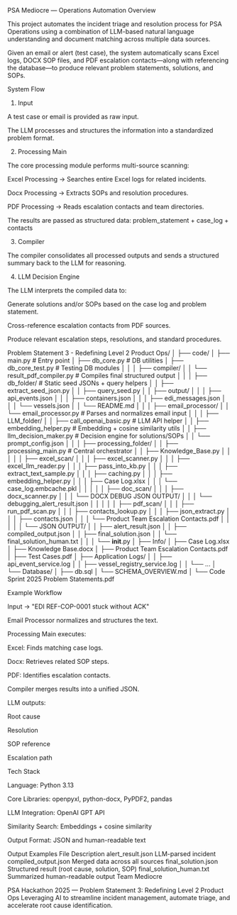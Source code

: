 PSA Mediocre — Operations Automation
Overview

This project automates the incident triage and resolution process for PSA Operations using a combination of LLM-based natural language understanding and document matching across multiple data sources.

Given an email or alert (test case), the system automatically scans Excel logs, DOCX SOP files, and PDF escalation contacts—along with referencing the database—to produce relevant problem statements, solutions, and SOPs.

System Flow
1. Input

A test case or email is provided as raw input.

The LLM processes and structures the information into a standardized problem format.

2. Processing Main

The core processing module performs multi-source scanning:

Excel Processing → Searches entire Excel logs for related incidents.

Docx Processing → Extracts SOPs and resolution procedures.

PDF Processing → Reads escalation contacts and team directories.

The results are passed as structured data:
problem_statement + case_log + contacts

3. Compiler

The compiler consolidates all processed outputs and sends a structured summary back to the LLM for reasoning.

4. LLM Decision Engine

The LLM interprets the compiled data to:

Generate solutions and/or SOPs based on the case log and problem statement.

Cross-reference escalation contacts from PDF sources.

Produce relevant escalation steps, resolutions, and standard procedures.

Problem Statement 3 - Redefining Level 2 Product Ops/
│
├── code/
│   ├── main.py                     # Entry point
│   ├── db_core.py                  # DB utilities
│   ├── db_core_test.py             # Testing DB modules
│   │
│   ├── compiler/
│   │   └── result_pdf_compiler.py  # Compiles final structured output
│   │
│   ├── db_folder/                  # Static seed JSONs + query helpers
│   │   ├── extract_seed_json.py
│   │   ├── query_seed.py
│   │   ├── output/
│   │   │   ├── api_events.json
│   │   │   ├── containers.json
│   │   │   ├── edi_messages.json
│   │   │   └── vessels.json
│   │   └── README.md
│   │
│   ├── email_processor/
│   │   └── email_processor.py      # Parses and normalizes email input
│   │
│   ├── LLM_folder/
│   │   ├── call_openai_basic.py    # LLM API helper
│   │   ├── embedding_helper.py     # Embedding + cosine similarity utils
│   │   ├── llm_decision_maker.py   # Decision engine for solutions/SOPs
│   │   └── prompt_config.json
│   │
│   ├── processing_folder/
│   │   ├── processing_main.py      # Central orchestrator
│   │   ├── Knowledge_Base.py
│   │   │
│   │   ├── excel_scan/
│   │   │   ├── excel_scanner.py
│   │   │   ├── excel_llm_reader.py
│   │   │   ├── pass_into_kb.py
│   │   │   ├── extract_text_sample.py
│   │   │   ├── caching.py
│   │   │   ├── embedding_helper.py
│   │   │   ├── Case Log.xlsx
│   │   │   └── case_log.embcache.pkl
│   │   │
│   │   ├── doc_scan/
│   │   │   ├── docx_scanner.py
│   │   │   └── DOCX DEBUG JSON OUTPUT/
│   │   │       └── debugging_alert_result.json
│   │   │
│   │   ├── pdf_scan/
│   │   │   ├── run_pdf_scan.py
│   │   │   ├── contacts_lookup.py
│   │   │   ├── json_extract.py
│   │   │   ├── contacts.json
│   │   │   └── Product Team Escalation Contacts.pdf
│   │   │
│   │   └── JSON OUTPUT/
│   │       ├── alert_result.json
│   │       ├── compiled_output.json
│   │       ├── final_solution.json
│   │       └── final_solution_human.txt
│   │
│   └── __init__.py
│
├── Info/
│   ├── Case Log.xlsx
│   ├── Knowledge Base.docx
│   ├── Product Team Escalation Contacts.pdf
│   ├── Test Cases.pdf
│   ├── Application Logs/
│   │   ├── api_event_service.log
│   │   ├── vessel_registry_service.log
│   │   └── ...
│   └── Database/
│       ├── db.sql
│       └── SCHEMA_OVERVIEW.md
│
└── Code Sprint 2025 Problem Statements.pdf


Example Workflow

Input → "EDI REF-COP-0001 stuck without ACK"

Email Processor normalizes and structures the text.

Processing Main executes:

Excel: Finds matching case logs.

Docx: Retrieves related SOP steps.

PDF: Identifies escalation contacts.

Compiler merges results into a unified JSON.

LLM outputs:

Root cause

Resolution

SOP reference

Escalation path

Tech Stack

Language: Python 3.13

Core Libraries: openpyxl, python-docx, PyPDF2, pandas

LLM Integration: OpenAI GPT API

Similarity Search: Embeddings + cosine similarity

Output Format: JSON and human-readable text

Output Examples
File	Description
alert_result.json	LLM-parsed incident
compiled_output.json	Merged data across all sources
final_solution.json	Structured result (root cause, solution, SOP)
final_solution_human.txt	Summarized human-readable output
Team Mediocre

PSA Hackathon 2025 — Problem Statement 3: Redefining Level 2 Product Ops
Leveraging AI to streamline incident management, automate triage, and accelerate root cause identification.
